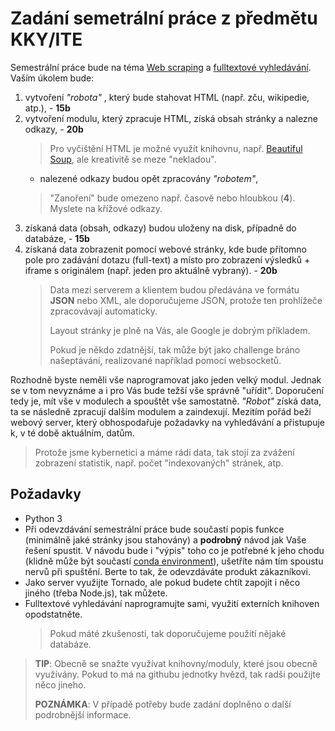 # Zadání semetrální práce z předmětu KKY/ITE

Semestrální práce bude na téma [Web scraping][1] a [fulltextové vyhledávání][2].
Vaším úkolem bude:

1. vytvoření *"robota"* , který bude stahovat HTML (např. zču, wikipedie, atp.), - **15b**
2. vytvoření modulu, který zpracuje HTML, získá obsah stránky a nalezne odkazy, - **20b**
    > Pro vyčištění HTML je možné využít knihovnu, např. [Beautiful Soup][3],
    > ale kreativitě se meze "nekladou".
    * nalezené odkazy budou opět zpracovány *"robotem"*,
    > "Zanoření" bude omezeno např. časově nebo hloubkou (**4**).
    > Myslete na křížové odkazy.
3. získaná data (obsah, odkazy) budou uloženy na disk, případně do databáze, - **15b**
4. získaná data zobrazenit pomocí webové stránky, kde bude přítomno pole pro zadávání dotazu (full-text) a místo pro zobrazení výsledků + iframe s originálem (např. jeden pro aktuálně vybraný). - **20b**
    > Data mezi serverem a klientem budou předávána ve formátu **JSON** nebo XML,
    > ale doporučujeme JSON, protože ten prohlížeče zpracovávají automaticky.
    >
    > Layout stránky je plně na Vás, ale Google je dobrým příkladem.
    >
    > Pokud je někdo zdatnější, tak může být jako challenge bráno našeptávání,
    > realizované například pomocí websocketů.

Rozhodně byste neměli vše naprogramovat jako jeden velký modul. Jednak se v tom
nevyznáme a i pro Vás bude težší vše správně "uřídit". Doporučení tedy je, mít vše
v modulech a spouštět vše samostatně. *"Robot"* získá data, ta se následně zpracují
dalším modulem a zaindexují. Mezitím pořád beží webový server, který obhospodařuje
požadavky na vyhledávání a přistupuje k, v té době aktuálním, datům.

> Protože jsme kybernetici a máme rádi data, tak stojí za zvážení zobrazení statistik,
> např. počet "indexovaných" stránek, atp.

## Požadavky

* Python 3
* Při odevzdávání semestrální práce bude součastí popis funkce (minimálně jaké stránky jsou stahovány) a **podrobný** návod jak Vaše řešení spustit. V návodu bude i "výpis" toho co je potřebné k jeho chodu (klidně může být součastí [conda environment][4]), ušetříte nám tím spoustu nervů při spuštění. Berte to tak, že odevzdáváte produkt zákazníkovi.
* Jako server využijte Tornado, ale pokud budete chtít zapojit i něco jiného (třeba Node.js), tak můžete.
* Fulltextové vyhledávání naprogramujte sami, využití externích knihoven opodstatněte.
    > Pokud máté zkušenosti, tak doporučujeme použití nějaké databáze.

> **TIP**: Obecně se snažte využívat knihovny/moduly, které jsou obecně využívány. Pokud to má na githubu jednotky hvězd, tak radši použijte něco jineho.
>
> **POZNÁMKA**: V případě potřeby bude zadání doplněno o další podrobnější informace.

[1]: https://en.wikipedia.org/wiki/Web_scraping
[2]: https://cs.wikipedia.org/wiki/Fulltextov%C3%A9_vyhled%C3%A1v%C3%A1n%C3%AD
[3]: https://www.crummy.com/software/BeautifulSoup/bs4/doc/
[4]: https://conda.io/docs/user-guide/tasks/manage-environments.html
